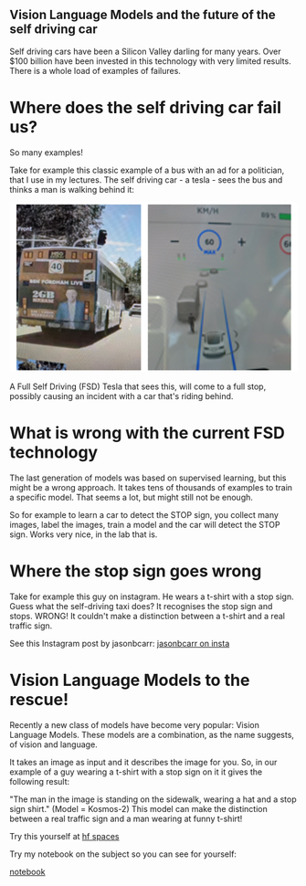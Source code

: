 ## Vision Language Models and the future of the self driving car

Self driving cars have been a Silicon Valley darling for many years. Over $100 billion have been invested in this technology with very limited results. There is a whole load of examples of failures. 

# Where does the self driving car fail us?

So many examples! 

Take for example this classic example of a bus with an ad for a politician, that I use in my lectures. The self driving car - a tesla - sees the bus and thinks a man is walking behind it:

![Man on bus with the tesla](https://github.com/MichielBbal/michielbbal.github.io/blob/main/_posts/man_on_bus_tesla.png?raw=true)

A Full Self Driving (FSD) Tesla that sees this, will come to a full stop, possibly causing an incident with a car that's riding behind. 

# What is wrong with the current FSD technology

The last generation of models was based on supervised learning, but this might be a wrong approach. It takes tens of thousands of examples to train a specific model. That seems a lot, but might still not be enough. 

So for example to learn a car to detect the STOP sign, you collect many images, label the images, train a model and the car will detect the STOP sign. Works very nice, in the lab that is.  

# Where the stop sign goes wrong

Take for example this guy on instagram. He wears a t-shirt with a stop sign. Guess what the self-driving taxi does? It recognises the stop sign and stops. WRONG! It couldn't make a distinction between a t-shirt and a real traffic sign. 

See this Instagram post by jasonbcarr: 
[jasonbcarr on insta](https://www.instagram.com/reel/C5O_hV8v9bi/?utm_source=ig_embed)

# Vision Language Models to the rescue! 
Recently a new class of models have become very popular: Vision Language Models. These models are a combination, as the name suggests, of vision and language. 

It takes an image as input and it describes the image for you. So, in our example of a guy wearing a t-shirt with a stop sign on it it gives the following result:

"The man in the image is standing on the sidewalk, wearing a hat and a stop sign shirt." (Model = Kosmos-2) This  model can make the distinction between a real traffic sign and a man wearing at funny t-shirt! 

Try this yourself at 
[hf spaces](https://huggingface.co/spaces/merve/compare_VLMs)

Try my notebook on the subject so you can see for yourself:

[notebook](https://github.com/MichielBbal/ollama/blob/main/ollama_llava_self_driving_car.ipynb) 

